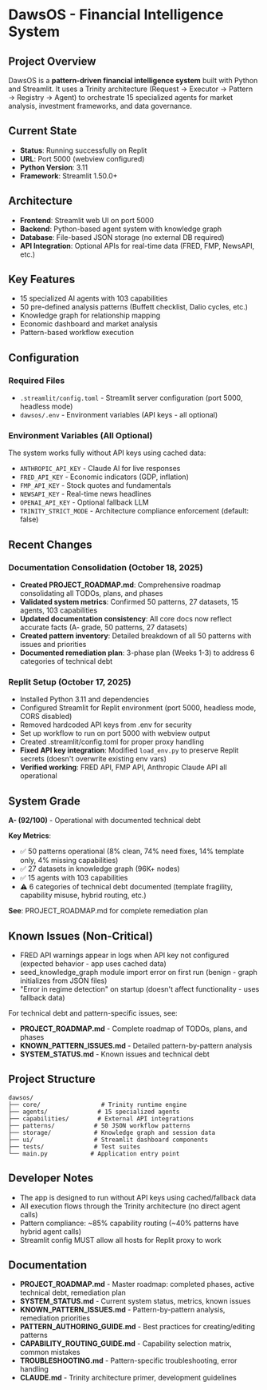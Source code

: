 # DawsOS - Financial Intelligence System

## Project Overview
DawsOS is a **pattern-driven financial intelligence system** built with Python and Streamlit. It uses a Trinity architecture (Request → Executor → Pattern → Registry → Agent) to orchestrate 15 specialized agents for market analysis, investment frameworks, and data governance.

## Current State
- **Status**: Running successfully on Replit
- **URL**: Port 5000 (webview configured)
- **Python Version**: 3.11
- **Framework**: Streamlit 1.50.0+

## Architecture
- **Frontend**: Streamlit web UI on port 5000
- **Backend**: Python-based agent system with knowledge graph
- **Database**: File-based JSON storage (no external DB required)
- **API Integration**: Optional APIs for real-time data (FRED, FMP, NewsAPI, etc.)

## Key Features
- 15 specialized AI agents with 103 capabilities
- 50 pre-defined analysis patterns (Buffett checklist, Dalio cycles, etc.)
- Knowledge graph for relationship mapping
- Economic dashboard and market analysis
- Pattern-based workflow execution

## Configuration
### Required Files
- `.streamlit/config.toml` - Streamlit server configuration (port 5000, headless mode)
- `dawsos/.env` - Environment variables (API keys - all optional)

### Environment Variables (All Optional)
The system works fully without API keys using cached data:
- `ANTHROPIC_API_KEY` - Claude AI for live responses
- `FRED_API_KEY` - Economic indicators (GDP, inflation)
- `FMP_API_KEY` - Stock quotes and fundamentals
- `NEWSAPI_KEY` - Real-time news headlines
- `OPENAI_API_KEY` - Optional fallback LLM
- `TRINITY_STRICT_MODE` - Architecture compliance enforcement (default: false)

## Recent Changes
### Documentation Consolidation (October 18, 2025)
- **Created PROJECT_ROADMAP.md**: Comprehensive roadmap consolidating all TODOs, plans, and phases
- **Validated system metrics**: Confirmed 50 patterns, 27 datasets, 15 agents, 103 capabilities
- **Updated documentation consistency**: All core docs now reflect accurate facts (A- grade, 50 patterns, 27 datasets)
- **Created pattern inventory**: Detailed breakdown of all 50 patterns with issues and priorities
- **Documented remediation plan**: 3-phase plan (Weeks 1-3) to address 6 categories of technical debt

### Replit Setup (October 17, 2025)
- Installed Python 3.11 and dependencies
- Configured Streamlit for Replit environment (port 5000, headless mode, CORS disabled)
- Removed hardcoded API keys from .env for security
- Set up workflow to run on port 5000 with webview output
- Created .streamlit/config.toml for proper proxy handling
- **Fixed API key integration**: Modified `load_env.py` to preserve Replit secrets (doesn't overwrite existing env vars)
- **Verified working**: FRED API, FMP API, Anthropic Claude API all operational

## System Grade
**A- (92/100)** - Operational with documented technical debt

**Key Metrics**:
- ✅ 50 patterns operational (8% clean, 74% need fixes, 14% template only, 4% missing capabilities)
- ✅ 27 datasets in knowledge graph (96K+ nodes)
- ✅ 15 agents with 103 capabilities
- ⚠️ 6 categories of technical debt documented (template fragility, capability misuse, hybrid routing, etc.)

**See**: PROJECT_ROADMAP.md for complete remediation plan

## Known Issues (Non-Critical)
- FRED API warnings appear in logs when API key not configured (expected behavior - app uses cached data)
- seed_knowledge_graph module import error on first run (benign - graph initializes from JSON files)
- "Error in regime detection" on startup (doesn't affect functionality - uses fallback data)

For technical debt and pattern-specific issues, see:
- **PROJECT_ROADMAP.md** - Complete roadmap of TODOs, plans, and phases
- **KNOWN_PATTERN_ISSUES.md** - Detailed pattern-by-pattern analysis
- **SYSTEM_STATUS.md** - Known issues and technical debt

## Project Structure
```
dawsos/
├── core/                 # Trinity runtime engine
├── agents/              # 15 specialized agents
├── capabilities/        # External API integrations
├── patterns/           # 50 JSON workflow patterns
├── storage/            # Knowledge graph and session data
├── ui/                 # Streamlit dashboard components
├── tests/              # Test suites
└── main.py            # Application entry point
```

## Developer Notes
- The app is designed to run without API keys using cached/fallback data
- All execution flows through the Trinity architecture (no direct agent calls)
- Pattern compliance: ~85% capability routing (~40% patterns have hybrid agent calls)
- Streamlit config MUST allow all hosts for Replit proxy to work

## Documentation
- **PROJECT_ROADMAP.md** - Master roadmap: completed phases, active technical debt, remediation plan
- **SYSTEM_STATUS.md** - Current system status, metrics, known issues
- **KNOWN_PATTERN_ISSUES.md** - Pattern-by-pattern analysis, remediation priorities
- **PATTERN_AUTHORING_GUIDE.md** - Best practices for creating/editing patterns
- **CAPABILITY_ROUTING_GUIDE.md** - Capability selection matrix, common mistakes
- **TROUBLESHOOTING.md** - Pattern-specific troubleshooting, error handling
- **CLAUDE.md** - Trinity architecture primer, development guidelines

